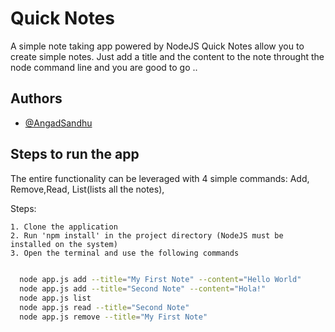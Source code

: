
# Quick Notes

A simple note taking app powered by NodeJS
Quick Notes allow you to create simple notes. Just add a title and the content to the note throught the node command line and you are good to go ..



## Authors

- [@AngadSandhu](https://www.github.com/AngadSandhu)


## Steps to run the app

The entire functionality can be leveraged with 4 simple commands: Add, Remove,Read, List(lists all the notes), 

Steps:

    1. Clone the application
    2. Run 'npm install' in the project directory (NodeJS must be installed on the system)
    3. Open the terminal and use the following commands

```bash
  
  node app.js add --title="My First Note" --content="Hello World"
  node app.js add --title="Second Note" --content="Hola!"
  node app.js list
  node app.js read --title="Second Note"
  node app.js remove --title="My First Note"
```
    
